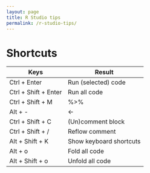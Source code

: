 ```yaml
---
layout: page
title: R Studio tips
permalink: /r-studio-tips/
---
```

# Shortcuts

|Keys|Result|
|---|---|
|Ctrl + Enter| Run (selected) code|
|Ctrl + Shift + Enter|Run all code|
|Ctrl + Shift + M|%>%|
|Alt + -	|<-|
|Ctrl + Shift + C|(Un)comment block|
|Ctrl + Shift + /|Reflow comment|
|Alt + Shift + K|Show keyboard shortcuts|
|Alt + o|Fold all code|
|Alt + Shift + o|Unfold all code|
